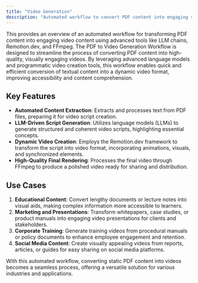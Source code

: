 ```yaml
---
title: "Video Generation"
description: "Automated workflow to convert PDF content into engaging video using LLM chains, Remotion.dev, and FFmpeg."
---
```


This provides an overview of an automated workflow for transforming PDF content into engaging video content using advanced tools like LLM chains, Remotion.dev, and FFmpeg.
The PDF to Video Generation Workflow is designed to streamline the process of converting PDF content into high-quality, visually engaging videos. By leveraging advanced language models and programmatic video creation tools, this workflow enables quick and efficient conversion of textual content into a dynamic video format, improving accessibility and content comprehension.

## Key Features

- **Automated Content Extraction**: Extracts and processes text from PDF files, preparing it for video script creation.
- **LLM-Driven Script Generation**: Utilizes language models (LLMs) to generate structured and coherent video scripts, highlighting essential concepts.
- **Dynamic Video Creation**: Employs the Remotion.dev framework to transform the script into video format, incorporating animations, visuals, and synchronized elements.
- **High-Quality Final Rendering**: Processes the final video through FFmpeg to produce a polished video ready for sharing and distribution.

## Use Cases

1. **Educational Content**: Convert lengthy documents or lecture notes into visual aids, making complex information more accessible to learners.
2. **Marketing and Presentations**: Transform whitepapers, case studies, or product manuals into engaging video presentations for clients and stakeholders.
3. **Corporate Training**: Generate training videos from procedural manuals or policy documents to enhance employee engagement and retention.
4. **Social Media Content**: Create visually appealing videos from reports, articles, or guides for easy sharing on social media platforms.

With this automated workflow, converting static PDF content into videos becomes a seamless process, offering a versatile solution for various industries and applications.
